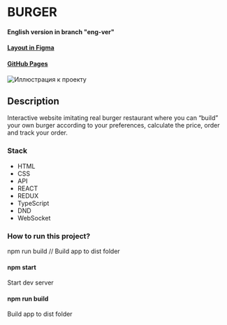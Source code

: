 # BURGER

#### English version in branch "eng-ver"

#### [Layout in Figma](https://www.figma.com/file/vejDm3dVTUor3wBdNO137u/React-%2F-%D0%9F%D1%80%D0%BE%D0%B5%D0%BA%D1%82%D0%BD%D1%8B%D0%B5-%D0%B7%D0%B0%D0%B4%D0%B0%D1%87%D0%B8?node-id=20%3A158)
#### [GitHub Pages](https://nikih449.github.io/react-burger/)



![Иллюстрация к проекту](https://i.ibb.co/N1fgQCb/2021-11-15-004656.png)

## Description

Interactive website imitating real burger restaurant where you can “build” your own burger according to your preferences,
calculate the price, order and track your order.

### Stack

- HTML
- CSS
- API
- REACT
- REDUX
- TypeScript
- DND
- WebSocket

### How to run this project? 

npm run build // Build app to dist folder

#### npm start

Start dev server

#### npm run build

Build app to dist folder

